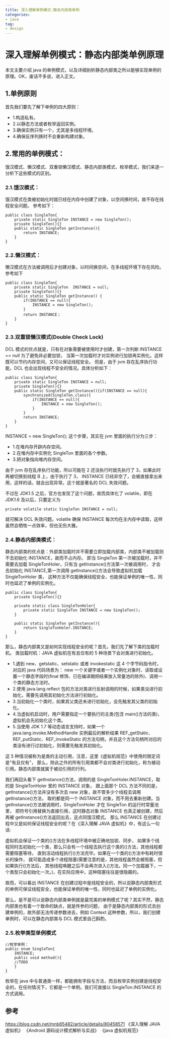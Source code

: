 ```yaml
---
title: 深入理解单例模式:静态内部类单例
categories:
- java
tag:
- design
---
```




# 深入理解单例模式：静态内部类单例原理

本文主要介绍 java 的单例模式，以及详细剖析静态内部类之所以能够实现单例的原理。OK，废话不多说，进入正文。

## 1.单例原则

首先我们要先了解下单例的四大原则：

- 1.构造私有。
- 2.以静态方法或者枚举返回实例。
- 3.确保实例只有一个，尤其是多线程环境。
- 4.确保反序列换时不会重新构建对象。

## 2.常用的单例模式：

饿汉模式、懒汉模式、双重锁懒汉模式、静态内部类模式、枚举模式，我们来逐一分析下这些模式的区别。

### 2.1.饿汉模式：

饿汉模式在类被初始化时就已经在内存中创建了对象，以空间换时间，故不存在线程安全问题。
参考如下：

```
public class SingleTon{
    private static SingleTon INSTANCE = new SingleTon();
    private SingleTon(){}
    public static SingleTon getInstance(){
        return INSTANCE;
    }
}
```

### 2.2.懒汉模式：

懒汉模式在方法被调用后才创建对象，以时间换空间，在多线程环境下存在风险。
参考如下

```
public class SingleTon{
    private static SingleTon  INSTANCE = null;
    private SingleTon(){}
    public static SingleTon getInstance() {
        if(INSTANCE == null){
            INSTANCE = new SingleTon();
        }
        return INSTANCE；
    }
}
```

### 2.3.双重锁懒汉模式(Double Check Lock)

DCL 模式的优点就是，只有在对象需要被使用时才创建，第一次判断 INSTANCE == null 为了避免非必要加锁，
当第一次加载时才对实例进行加锁再实例化。这样既可以节约内存空间，又可以保证线程安全。
但是，由于 jvm 存在乱序执行功能，DCL 也会出现线程不安全的情况。具体分析如下：

```
public class SingleTon{
    private static SingleTon INSTANCE = null;
    private SingleTon(){}
    public static SingleTon getInstance(){if(INSTANCE == null){
        synchronized(SingleTon.class){
            if(INSTANCE == null){
                INSTANCE = new SingleTon();
            }
        }
        return INSTANCE;
    }
}
```

INSTANCE = new SingleTon();
这个步骤，其实在 jvm 里面的执行分为三步：

- 1.在堆内存开辟内存空间。
- 2.在堆内存中实例化 SingleTon 里面的各个参数。
- 3.把对象指向堆内存空间。

由于 jvm 存在乱序执行功能，所以可能在 2 还没执行时就先执行了 3，如果此时再被切换到线程 B 上，由于执行了 3，
INSTANCE 已经非空了，会被直接拿出来用，这样的话，就会出现异常。这个就是著名的 DCL 失效问题。

不过在 JDK1.5 之后，官方也发现了这个问题，故而具体化了 volatile，即在 JDK1.6 及以后，只要定义为

```
private volatile static SingleTon INSTANCE = null;
```

就可解决 DCL 失效问题。volatile 确保 INSTANCE 每次均在主内存中读取，这样虽然会牺牲一点效率，但也无伤大雅。

### 2.4.静态内部类模式：

静态内部类的优点是：外部类加载时并不需要立即加载内部类，内部类不被加载则不去初始化 INSTANCE，故而不占内存。
即当 SingleTon 第一次被加载时，并不需要去加载 SingleTonHoler，只有当 getInstance()方法第一次被调用时，
才会去初始化 INSTANCE,第一次调用 getInstance()方法会导致虚拟机加载 SingleTonHoler 类，
这种方法不仅能确保线程安全，也能保证单例的唯一性，同时也延迟了单例的实例化。

```
public class SingleTon{
    private SingleTon(){}

    private static class SingleTonHoler{
        private static SingleTon INSTANCE = new SingleTon();
    }

    public static SingleTon getInstance(){
        return SingleTonHoler.INSTANCE;
    }
}
```

那么，静态内部类又是如何实现线程安全的呢？首先，我们先了解下类的加载时机。
类加载时机：JAVA 虚拟机在有且仅有的 5 种场景下会对类进行初始化。

- 1.遇到 new、getstatic、setstatic 或者 invokestatic 这 4 个字节码指令时，对应的 java 代码场景为：
  new 一个关键字或者一个实例化对象时、读取或设置一个静态字段时(final 修饰、已在编译期把结果放入常量池的除外)、调用一个类的静态方法时。
- 2.使用 java.lang.reflect 包的方法对类进行反射调用的时候，如果类没进行初始化，需要先调用其初始化方法进行初始化。
- 3.当初始化一个类时，如果其父类还未进行初始化，会先触发其父类的初始化。
- 4.当虚拟机启动时，用户需要指定一个要执行的主类(包含 main()方法的类)，虚拟机会先初始化这个类。
- 5.当使用 JDK 1.7 等动态语言支持时，如果一个 java.lang.invoke.MethodHandle 实例最后的解析结果 REF_getStatic、
  REF_putStatic、REF_invokeStatic 的方法句柄，并且这个方法句柄所对应的类没有进行过初始化，则需要先触发其初始化。

这 5 种情况被称为是类的主动引用，注意，这里《虚拟机规范》中使用的限定词是"有且仅有"，
那么，除此之外的所有引用类都不会对类进行初始化，称为被动引用。静态内部类就属于被动引用的行列。

我们再回头看下 getInstance()方法，调用的是 SingleTonHoler.INSTANCE，取的是 SingleTonHoler 里的 INSTANCE 对象，
跟上面那个 DCL 方法不同的是，getInstance()方法并没有多次去 new 对象，故不管多少个线程去调用 getInstance()方法，
取的都是同一个 INSTANCE 对象，而不用去重新创建。当 getInstance()方法被调用时，SingleTonHoler 才在 SingleTon 的运行时常量池里，
把符号引用替换为直接引用，这时静态对象 INSTANCE 也真正被创建，然后再被 getInstance()方法返回出去，这点同饿汉模式。
那么 INSTANCE 在创建过程中又是如何保证线程安全的呢？在《深入理解 JAVA 虚拟机》中，有这么一句话:

虚拟机会保证一个类的<clinit>()方法在多线程环境中被正确地加锁、同步，
如果多个线程同时去初始化一个类，那么只会有一个线程去执行这个类的<clinit>()方法，其他线程都需要阻塞等待，
直到活动线程执行<clinit>()方法完毕。如果在一个类的<clinit>()方法中有耗时很长的操作，
就可能造成多个进程阻塞(需要注意的是，其他线程虽然会被阻塞，但如果执行<clinit>()方法后，
其他线程唤醒之后不会再次进入<clinit>()方法。同一个加载器下，一个类型只会初始化一次。)，在实际应用中，这种阻塞往往是很隐蔽的。

故而，可以看出 INSTANCE 在创建过程中是线程安全的，所以说静态内部类形式的单例可保证线程安全，也能保证单例的唯一性，同时也延迟了单例的实例化。

那么，是不是可以说静态内部类单例就是最完美的单例模式了呢？其实不然，静态内部类也有着一个致命的缺点，就是传参的问题，
由于是静态内部类的形式去创建单例的，故外部无法传递参数进去，例如 Context 这种参数，所以，我们创建单例时，可以在静态内部类与 DCL 模式里自己斟酌。

### 2.5.枚举类型单例模式

```
//枚举单例：
public enum SingleTon{
    INSTANCE;
    public void method(){
    //TODO
    }
}
```

枚举在 java 中与普通类一样，都能拥有字段与方法，而且枚举实例创建是线程安全的，在任何情况下，它都是一个单例。我们可直接以
SingleTon.INSTANCE 的方式调用。

## 参考

https://blog.csdn.net/mnb65482/article/details/80458571
《深入理解 JAVA 虚拟机》
《Android 源码设计模式解析与实战》
《java 虚拟机规范》
